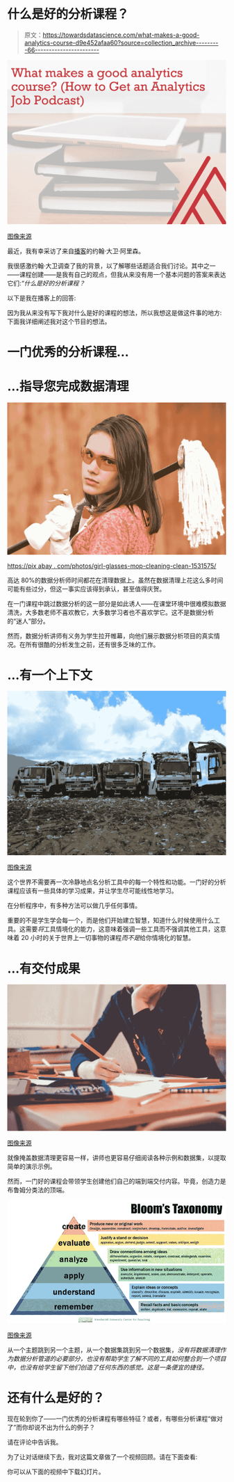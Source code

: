 # 什么是好的分析课程？

> 原文：<https://towardsdatascience.com/what-makes-a-good-analytics-course-d9e452afaa60?source=collection_archive---------66----------------------->

![](img/9ebb178503f9ec9050ac9952a77ed303.png)

[图像来源](https://pixabay.com/photos/tablet-books-education-desk-1910017/)

最近，我有幸采访了来自[播客](https://www.stitcher.com/podcast/how-to-get-an-analytics-job)的约翰·大卫·阿里森。

我很感激约翰·大卫调查了我的背景，以了解哪些话题适合我们讨论。其中之一——课程创建——是我有自己的观点，但我从来没有用一个基本问题的答案来表达它们:*“什么是好的分析课程？*

以下是我在播客上的回答:

因为我从来没有写下我对什么是好的课程的想法，所以我想这是做这件事的地方:下面我详细阐述我对这个节目的想法。

# 一门优秀的分析课程…

# …指导您完成数据清理

![](img/11b9118edecccc50088415d6b18b7518.png)

[https://pix abay . com/photos/girl-glasses-mop-cleaning-clean-1531575/](https://pixabay.com/photos/girl-glasses-mop-cleaning-clean-1531575/)

高达 80%的数据分析师时间都花在清理数据上。虽然在数据清理上花这么多时间可能有些过分，但这一事实应该得到承认，甚至值得庆贺。

在一门课程中跳过数据分析的这一部分是如此诱人——在课堂环境中很难模拟数据清洗，大多数老师不喜欢教它，大多数学习者也不喜欢学它。这不是数据分析的“迷人”部分。

然而，数据分析讲师有义务为学生拉开帷幕，向他们展示数据分析项目的真实情况。在所有很酷的分析发生之前，还有很多乏味的工作。

# …有一个上下文

![](img/735b19c71f44a77cd837b34ef43dd03a.png)

[图像来源](https://pixabay.com/photos/garbage-dump-trucks-site-waste-17541/)

这个世界不需要再一次冷静地点名分析工具中的每一个特性和功能。一门好的分析课程应该有一些具体的学习成果，并让学生尽可能线性地学习。

在分析程序中，有多种方法可以做几乎任何事情。

重要的不是学生学会每一个，而是他们开始建立智慧，知道什么时候使用什么工具。这需要*将*工具情境化的能力，这意味着强调一些工具而不强调其他工具，这意味着 20 小时的关于世界上一切事物的课程*而不是*给你情境化的智慧。

# …有交付成果

![](img/b38a0ee8ba9061f1de339e68f729c4e2.png)

[图像来源](https://pixabay.com/photos/school-draw-drawing-education-1974369/)

就像掩盖数据清理更容易一样，讲师也更容易仔细阅读各种示例和数据集，以提取简单的演示示例。

然而，一门好的课程会带领学生创建他们自己的端到端交付内容。毕竟，创造力是布鲁姆分类法的顶端。

![](img/98743586324c337b67bc0c6d8df8ca95.png)

[图像来源](https://cft.vanderbilt.edu/guides-sub-pages/blooms-taxonomy/)

从一个主题跳到另一个主题，从一个数据集跳到另一个数据集，*没有将数据清理作为数据分析管道的必要部分，也没有帮助学生了解不同的工具如何整合到一个项目中，也没有给学生留下他们创造了任何东西的感觉。这是一条便宜的捷径。*

# 还有什么是好的？

现在轮到你了——一门优秀的分析课程有哪些特征？或者，有哪些分析课程“做对了”而你却说不出为什么的例子？

请在评论中告诉我。

为了让对话继续下去，我对这篇文章做了一个视频回顾。请在下面查看:

你可以从下面的视频中下载幻灯片。
